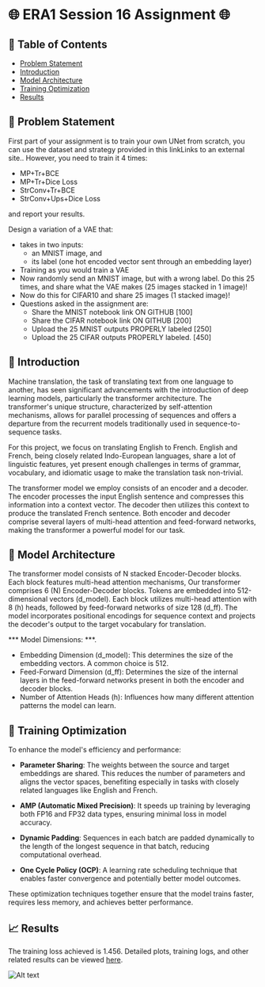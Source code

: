 # 🌐 ERA1 Session 16 Assignment 🌐

## 📌 Table of Contents

- [Problem Statement](#problem-statement)
- [Introduction](#introduction)
- [Model Architecture](#model-architecture)
- [Training Optimization](#data-augmentation)
- [Results](#results)


## 🎯 Problem Statement

First part of your assignment is to train your own UNet from scratch, you can use the dataset and strategy provided in this linkLinks to an external site.. However, you need to train it 4 times:

- MP+Tr+BCE
- MP+Tr+Dice Loss
- StrConv+Tr+BCE
- StrConv+Ups+Dice Loss

and report your results.

 

Design a variation of a VAE that:
- takes in two inputs:
    - an MNIST image, and
    - its label (one hot encoded vector sent through an embedding layer)
- Training as you would train a VAE
- Now randomly send an MNIST image, but with a wrong label. Do this 25 times, and share what the VAE makes (25 images stacked in 1 image)!
- Now do this for CIFAR10 and share 25 images (1 stacked image)!
- Questions asked in the assignment are:
    - Share the MNIST notebook link ON GITHUB [100]
    - Share the CIFAR notebook link ON GITHUB [200]
    - Upload the 25 MNIST outputs PROPERLY labeled [250]
    - Upload the 25 CIFAR outputs PROPERLY labeled. [450]

## 📝 Introduction

Machine translation, the task of translating text from one language to another, has seen significant advancements with the introduction of deep learning models, particularly the transformer architecture. The transformer's unique structure, characterized by self-attention mechanisms, allows for parallel processing of sequences and offers a departure from the recurrent models traditionally used in sequence-to-sequence tasks.

For this project, we focus on translating English to French. English and French, being closely related Indo-European languages, share a lot of linguistic features, yet present enough challenges in terms of grammar, vocabulary, and idiomatic usage to make the translation task non-trivial.

The transformer model we employ consists of an encoder and a decoder. The encoder processes the input English sentence and compresses this information into a context vector. The decoder then utilizes this context to produce the translated French sentence. Both encoder and decoder comprise several layers of multi-head attention and feed-forward networks, making the transformer a powerful model for our task.

## 📐 Model Architecture

The transformer model consists of N stacked Encoder-Decoder blocks. Each block features multi-head attention mechanisms, Our transformer comprises 6 (N) Encoder-Decoder blocks. Tokens are embedded into 512-dimensional vectors (d_model). Each block utilizes multi-head attention with 8 (h) heads, followed by feed-forward networks of size 128 (d_ff). The model incorporates positional encodings for sequence context and projects the decoder's output to the target vocabulary for translation.

*** Model Dimensions: ***. 
- Embedding Dimension (d_model): This determines the size of the embedding vectors. A common choice is 512.  
- Feed-Forward Dimension (d_ff): Determines the size of the internal layers in the feed-forward networks present in both the encoder and decoder blocks.  
- Number of Attention Heads (h): Influences how many different attention patterns the model can learn.  

## 🔧 Training Optimization

To enhance the model's efficiency and performance:

- **Parameter Sharing**: The weights between the source and target embeddings are shared. This reduces the number of parameters and aligns the vector spaces, benefiting especially in tasks with closely related languages like English and French.

- **AMP (Automatic Mixed Precision)**: It speeds up training by leveraging both FP16 and FP32 data types, ensuring minimal loss in model accuracy.

- **Dynamic Padding**: Sequences in each batch are padded dynamically to the length of the longest sequence in that batch, reducing computational overhead.

- **One Cycle Policy (OCP)**: A learning rate scheduling technique that enables faster convergence and potentially better model outcomes.

These optimization techniques together ensure that the model trains faster, requires less memory, and achieves better performance.


## 📈 Results

The training loss achieved is 1.456. Detailed plots, training logs, and other related results can be viewed [here](./era1-session16-transformer-optimization.ipynb). 

![Alt text](image.png)

